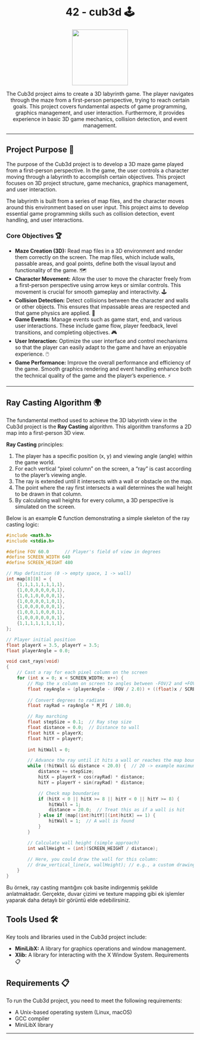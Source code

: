 <!-- Project Title -->
<h1 align="center"> 42 - cub3d 🕹️</h1>

<!-- Project Logo or Image -->
<p align="center">
  <a target="blank"><img src="https://i.hizliresim.com/lc3txl2.png?_gl=1*1ia0uuv*_ga*MTg2MDIyNTgxMC4xNzM0ODc2OTYy*_ga_M9ZRXYS2YN*MTczNDg3Njk2MS4xLjEuMTczNDg3Njk3Ny40NC4wLjA." height="150" width="150" /></a>
</p>

<!-- Project Description -->
<p align="center">
The Cub3d project aims to create a 3D labyrinth game. The player navigates through the maze from a first-person perspective, trying to reach certain goals. This project covers fundamental aspects of game programming, graphics management, and user interaction. Furthermore, it provides experience in basic 3D game mechanics, collision detection, and event management.
</p>

---

## Project Purpose 🎯

The purpose of the Cub3d project is to develop a 3D maze game played from a first-person perspective. In the game, the user controls a character moving through a labyrinth to accomplish certain objectives. This project focuses on 3D project structure, game mechanics, graphics management, and user interaction.

The labyrinth is built from a series of map files, and the character moves around this environment based on user input. This project aims to develop essential game programming skills such as collision detection, event handling, and user interactions.

### Core Objectives 🏆

- **Maze Creation (3D):** Read map files in a 3D environment and render them correctly on the screen. The map files, which include walls, passable areas, and goal points, define both the visual layout and functionality of the game. 🗺️
- **Character Movement:** Allow the user to move the character freely from a first-person perspective using arrow keys or similar controls. This movement is crucial for smooth gameplay and interactivity. 🕹️
- **Collision Detection:** Detect collisions between the character and walls or other objects. This ensures that impassable areas are respected and that game physics are applied. 🚧
- **Game Events:** Manage events such as game start, end, and various user interactions. These include game flow, player feedback, level transitions, and completing objectives. 🎮
- **User Interaction:** Optimize the user interface and control mechanisms so that the player can easily adapt to the game and have an enjoyable experience. 🖱️
- **Game Performance:** Improve the overall performance and efficiency of the game. Smooth graphics rendering and event handling enhance both the technical quality of the game and the player’s experience. ⚡

---

## Ray Casting Algorithm 🌍

The fundamental method used to achieve the 3D labyrinth view in the Cub3d project is the **Ray Casting** algorithm. This algorithm transforms a 2D map into a first-person 3D view.

**Ray Casting** principles:
1. The player has a specific position (x, y) and viewing angle (angle) within the game world.
2. For each vertical “pixel column” on the screen, a “ray” is cast according to the player’s viewing angle.
3. The ray is extended until it intersects with a wall or obstacle on the map.
4. The point where the ray first intersects a wall determines the wall height to be drawn in that column.
5. By calculating wall heights for every column, a 3D perspective is simulated on the screen.

Below is an example **C** function demonstrating a simple skeleton of the ray casting logic:

```c
#include <math.h>
#include <stdio.h>

#define FOV 60.0      // Player's field of view in degrees
#define SCREEN_WIDTH 640
#define SCREEN_HEIGHT 480

// Map definition (0 -> empty space, 1 -> wall)
int map[8][8] = {
    {1,1,1,1,1,1,1,1},
    {1,0,0,0,0,0,0,1},
    {1,0,1,0,0,0,0,1},
    {1,0,0,0,0,1,0,1},
    {1,0,0,0,0,0,0,1},
    {1,0,0,1,0,0,0,1},
    {1,0,0,0,0,0,0,1},
    {1,1,1,1,1,1,1,1},
};

// Player initial position
float playerX = 3.5, playerY = 3.5;
float playerAngle = 0.0;

void cast_rays(void)
{
    // Cast a ray for each pixel column on the screen
    for (int x = 0; x < SCREEN_WIDTH; x++) {
        // Map the x column on screen to angles between -FOV/2 and +FOV/2
        float rayAngle = (playerAngle - (FOV / 2.0)) + ((float)x / SCREEN_WIDTH) * FOV;
        
        // Convert degrees to radians
        float rayRad = rayAngle * M_PI / 180.0;

        // Ray marching
        float stepSize = 0.1;  // Ray step size
        float distance = 0.0;  // Distance to wall
        float hitX = playerX;
        float hitY = playerY;
        
        int hitWall = 0;

        // Advance the ray until it hits a wall or reaches the map boundary
        while (!hitWall && distance < 20.0) {  // 20 -> example maximum view distance
            distance += stepSize;
            hitX = playerX + cos(rayRad) * distance;
            hitY = playerY + sin(rayRad) * distance;

            // Check map boundaries
            if (hitX < 0 || hitX >= 8 || hitY < 0 || hitY >= 8) {
                hitWall = 1;
                distance = 20.0;  // Treat this as if a wall is hit
            } else if (map[(int)hitY][(int)hitX] == 1) {
                hitWall = 1;  // A wall is found
            }
        }

        // Calculate wall height (simple approach)
        int wallHeight = (int)(SCREEN_HEIGHT / distance);
        
        // Here, you could draw the wall for this column:
        // draw_vertical_line(x, wallHeight); // e.g., a custom drawing function
    }
}

```
Bu örnek, ray casting mantığını çok basite indirgenmiş şekilde anlatmaktadır. Gerçekte, duvar çizimi ve texture mapping gibi ek işlemler yaparak daha detaylı bir görüntü elde edebilirsiniz.

## Tools Used 🛠️

Key tools and libraries used in the Cub3d project include:
- **MiniLibX:** A library for graphics operations and window management.
- **Xlib:** A library for interacting with the X Window System.
Requirements 📋

## Requirements 📋

To run the Cub3d project, you need to meet the following requirements:

- A Unix-based operating system (Linux, macOS)
- GCC compiler
- MiniLibX library

---
